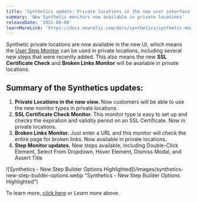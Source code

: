 ```yaml
---
title: 'Synthetics update: Private locations in the new user interface'
summary: 'New Synthetic monitors now available in private locations'
releaseDate: '2021-08-06'
learnMoreLink: 'https://docs.newrelic.com/docs/synthetics/synthetic-monitoring/getting-started/types-synthetic-monitors/#types-monitors'
---
```


Synthetic private locations are now available in the new UI, which means the [User Step Monitor](https://newrelic.com/blog/how-to-relic/better-synthetic-monitoring) can be used in private locations, including several new steps that were recently added. This also means the new **SSL Certificate Check** and **Broken Links Monitor** will be available in private locations.

## Summary of the Synthetics updates:

1. **Private Locations in the new view.** Now customers will be able to use the new monitor types in private locations.
2. **SSL Certificate Check Monitor.** This monitor type is easy to set up and checks the expiration and validity period on an SSL Certificate. Now in private locations.
3. **Broken Links Monitor.** Just enter a URL and this monitor will check the entire page for broken links. Now available in private locations.
4. **Step Monitor updates.** New steps available, including Double-Click Element, Select From Dropdown, Hover Element, Dismiss Modal, and Assert Title

![Synthetics - New Step Builder Options Highlighted])/images/synthetics-new-step-builder-options.webp "Synthetics - New Step Builder Options Highlighted")

To learn more, [click here](https://docs.newrelic.com/docs/synthetics/synthetic-monitoring/getting-started/types-synthetic-monitors/#types-monitors) or _Learn more_ above.
